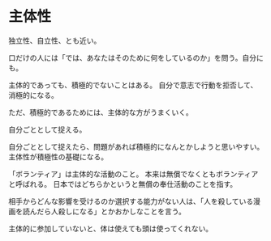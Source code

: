 # 主体性

独立性、自立性、とも近い。

口だけの人には「では、あなたはそのために何をしているのか」を問う。自分にも。

主体的であっても、積極的でないことはある。
自分で意志で行動を拒否して、消極的になる。

ただ、積極的であるためには、主体的な方がうまくいく。

自分ごととして捉える。

自分ごととして捉えたら、問題があれば積極的になんとかしようと思いやすい。
主体性が積極性の基礎になる。

「ボランティア」は主体的な活動のこと。
本来は無償でなくともボランティアと呼ばれる。
日本ではどちらかというと無償の奉仕活動のことを指す。

相手からどんな影響を受けるのか選択する能力がない人は、「人を殺している漫画を読んだら人殺しになる」とかおかしなことを言う。

主体的に参加していないと、体は使えても頭は使ってくれない。
